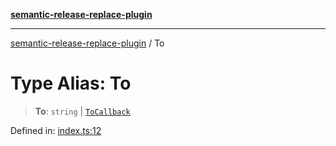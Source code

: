 [**semantic-release-replace-plugin**](../README.md)

***

[semantic-release-replace-plugin](../README.md) / To

# Type Alias: To

> **To**: `string` \| [`ToCallback`](ToCallback.md)

Defined in: [index.ts:12](https://github.com/centralnicgroup-opensource/rtldev-middleware-semantic-release-replace-plugin/blob/1cd9b4e3f4e3e5f58ecf23af95ef0b989d354aee/src/index.ts#L12)
